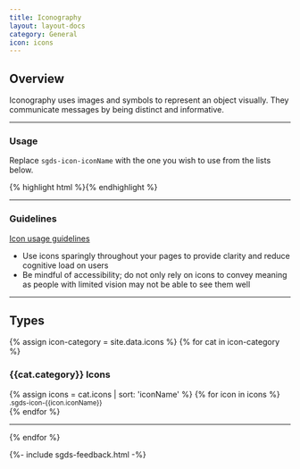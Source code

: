 ```yaml
---
title: Iconography
layout: layout-docs
category: General
icon: icons
---
```


<h2>Overview</h2>
<p>
    Iconography uses images and symbols to represent an object visually.
    They communicate messages by being distinct and informative.
</p>

<hr/>

<h3>Usage</h3>
<p>Replace <code>sgds-icon-iconName</code> with the one you wish to use from the lists below.</p>
{% highlight html %}<span class="sgds-icon sgds-icon-iconName" role="img" aria-label="iconName"></span>{% endhighlight %}

<hr />

<h3>Guidelines</h3>
<div class="sgds-accordion">
    <a href="#!" class="sgds-accordion-header" role="button" aria-expanded="false">
        Icon usage guidelines<i class="sgds-icon sgds-icon-chevron-down"></i>
    </a>
    <div class="sgds-accordion-body">
        <ul>
            <li>Use icons sparingly throughout your pages to provide clarity and reduce cognitive
                load on users
            </li>
            <li>Be mindful of accessibility; do not only rely on icons to convey meaning
                as people with limited vision may not be able to see them well</li>
        </ul>
    </div>
</div>

<hr />

<h2>Types</h2>

{% assign icon-category = site.data.icons %}
{% for cat in icon-category %}

<h3>{{cat.category}} Icons</h3>

<div class="row is-multiline is-mobile padding--left padding--right">
    {% assign icons = cat.icons | sort: 'iconName' %}
    {% for icon in icons %}
    <div class="col is-2-desktop is-4-tablet is-4-mobile is-boxed is-flex ">
        <a class="has-text-dark icon-clipboard-btn sgds-tooltip" data-clipboard-text=".sgds-icon-{{icon.iconName}}" data-tooltip="Click to Copy">
            <div class="icon-container">
                <span class="sgds-icon sgds-icon-{{icon.iconName}} is-size-4" role="img" aria-label="{{icon.iconName}}"></span>
            </div>
            <small>.sgds-icon-{{icon.iconName}}</small>
        </a>
    </div>
    {% endfor %}
</div>

<hr/>
{% endfor %}


{%- include sgds-feedback.html -%}
